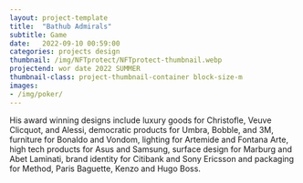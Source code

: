 ```yaml
---
layout: project-template
title:  "Bathub Admirals"
subtitle: Game
date:   2022-09-10 00:59:00
categories: projects design
thumbnail: /img/NFTprotect/NFTprotect-thumbnail.webp
projectend: wor date 2022 SUMMER
thumbnail-class: project-thumbnail-container block-size-m
images:
- /img/poker/
---
```


His award winning designs include luxury goods for Christofle, Veuve Clicquot, and Alessi, democratic products for Umbra, Bobble, and 3M, furniture for Bonaldo and Vondom, lighting for Artemide and Fontana Arte, high tech products for Asus and Samsung, surface design for Marburg and Abet Laminati, brand identity for Citibank and Sony Ericsson and packaging for Method, Paris Baguette, Kenzo and Hugo Boss.

